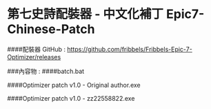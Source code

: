 # 第七史詩配裝器 - 中文化補丁 Epic7-Chinese-Patch

####配裝器 GitHub : https://github.com/fribbels/Fribbels-Epic-7-Optimizer/releases

###內容物 :
####batch.bat

####Optimizer patch v1.0 - Original author.exe

####Optimizer patch v1.0 - zz22558822.exe
